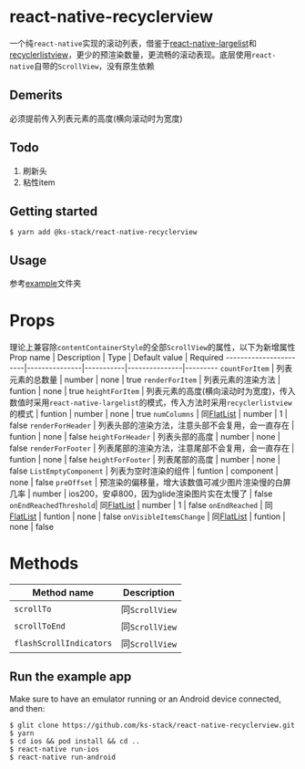 
# react-native-recyclerview

一个纯`react-native`实现的滚动列表，借鉴于[react-native-largelist](https://github.com/bolan9999/react-native-largelist)和[recyclerlistview](https://github.com/Flipkart/recyclerlistview)，更少的预渲染数量，更流畅的滚动表现。底层使用`react-native`自带的`ScrollView`，没有原生依赖

## Demerits
必须提前传入列表元素的高度(横向滚动时为宽度)

## Todo

1. 刷新头
2. 粘性item

## Getting started

`$ yarn add @ks-stack/react-native-recyclerview`

## Usage
参考[example](https://github.com/ks-stack/react-native-recyclerview/tree/main/example)文件夹

# Props
理论上兼容除`contentContainerStyle`的全部`ScrollView`的属性，以下为新增属性
Prop name              | Description   | Type      | Default value | Required
-----------------------|---------------|-----------|---------------|---------
`countForItem`         | 列表元素的总数量 | number | none | true
`renderForItem`        | 列表元素的渲染方法 | funtion | none | true
`heightForItem`        | 列表元素的高度(横向滚动时为宽度)，传入数值时采用`react-native-largelist`的模式，传入方法时采用`recyclerlistview`的模式 | funtion \| number | none | true
`numColumns`           | 同[FlatList](https://reactnative.cn/docs/flatlist#numcolumns) | number | 1 | false
`renderForHeader`      | 列表头部的渲染方法，注意头部不会复用，会一直存在 | funtion | none | false
`heightForHeader`      | 列表头部的高度 | number | none | false
`renderForFooter`      | 列表尾部的渲染方法，注意尾部不会复用，会一直存在 | funtion | none | false
`heightForFooter`      | 列表尾部的高度 | number | none | false
`ListEmptyComponent`   | 列表为空时渲染的组件 | funtion \| component | none | false
`preOffset`            | 预渲染的偏移量，增大该数值可减少图片渲染慢的白屏几率 | number | ios200，安卓800，因为glide渲染图片实在太慢了 | false
`onEndReachedThreshold`| 同[FlatList](https://reactnative.cn/docs/flatlist#onendreachedthreshold) | number | 1 | false
`onEndReached`         | 同[FlatList](https://reactnative.cn/docs/flatlist#onendreached) | funtion | none | false
`onVisibleItemsChange` | 同[FlatList](https://reactnative.cn/docs/flatlist#onviewableitemschanged) | funtion | none | false

# Methods

Method name            | Description
-----------------------|---------------
`scrollTo`             | 同`ScrollView`
`scrollToEnd`          | 同`ScrollView`
`flashScrollIndicators`| 同`ScrollView`

## Run the example app

Make sure to have an emulator running or an Android device connected, and then:

```
$ glit clone https://github.com/ks-stack/react-native-recyclerview.git
$ yarn
$ cd ios && pod install && cd ..
$ react-native run-ios
$ react-native run-android
```
